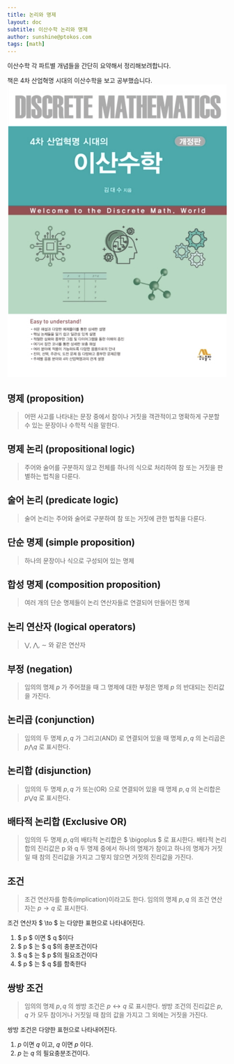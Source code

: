 ```yaml
---
title: 논리와 명제
layout: doc
subtitle: 이산수학 논리와 명제
author: sunshine@ptokos.com
tags: [math]
---
```


이산수학 각 파트별 개념들을 간단히 요약해서 정리해보려합니다.

책은 4차 산업혁명 시대의 이산수학을 보고 공부했습니다.
![Alt text](/assets/img/discrete-mathematics/1.png)

## 명제 (proposition)
> 어떤 사고를 나타내는 문장 중에서 참이나 거짓을 객관적이고 명확하게 구분할 수 있는 문장이나 수학적 식을 말한다.

## 명제 논리 (propositional logic)
> 주어와 술어를 구분하지 않고 전체를 하나의 식으로 처리하여 참 또는 거짓을 판별하는 법칙을 다룬다.

## 술어 논리 (predicate logic)
> 술어 논리는 주어와 술어로 구분하여 참 또는 거짓에 관한 법칙을 다룬다.

## 단순 명제 (simple proposition)
> 하나의 문장이나 식으로 구성되어 있는 명제

## 합성 명제 (composition proposition)
> 여러 개의 단순 명제들이 논리 연산자들로 연결되어 만들어진 명제

## 논리 연산자 (logical operators)
> $\bigvee$, $\bigwedge$, $\sim$ 와 같은 연산자

## 부정 (negation)
> 임의의 명제 $p$ 가 주어졌을 때 그 명제에 대한 부정은 명제 $p$ 의 반대되는 진리값을 가진다. 

## 논리곱 (conjunction)
> 임의의 두 명제 $p, q$ 가 그리고(AND) 로 연결되어 있을 때 명제 $p, q$ 의 논리곱은 $p \bigwedge q$ 로 표시한다.

## 논리합 (disjunction)
> 임의의 두 명제 $p,q$ 가 또는(OR) 으로 연결되어 있을 때 명제 $p,q$ 의 논리합은 $p \bigvee q$ 로 표시한다.

## 배타적 논리합 (Exclusive OR)
> 임의의 두 명제 $p,q$의 배타적 논리합은 $ \bigoplus $ 로 표시한다. 
> 배타적 논리합의 진리값은 p 와 q 두 명제 중에서 하나의 명제가 참이고 하나의 명제가 거짓일 때 참의 진리값을 가지고 그렇지 않으면 거짓의 진리값을 가진다.

## 조건
> 조건 연산자를 함축(implication)이라고도 한다.
> 임의의 명제 $p,q$ 의 조건 연산자는 $p \to q$ 로 표시한다.

조건 연산자 $ \to $ 는 다양한 표현으로 나타내어진다.
1. $ p $ 이면 $ q $이다
2. $ p $ 는 $ q $의 충분조건이다
3. $ q $ 는 $ p $의 필요조건이다
4. $ p $ 는 $ q $를 함축한다

## 쌍방 조건
> 임의의 명제 $p,q$ 의 쌍방 조건은 $p \leftrightarrow q$ 로 표시한다.
> 쌍방 조건의 진리값은 $p,q$ 가 모두 참이거나 거짓일 때 참의 값을 가지고 그 외에는 거짓을 가진다.

쌍방 조건은 다양한 표헌으로 나타내어진다.
1. $p$ 이면 $q$ 이고, $q$ 이면 $p$ 이다.
2. $p$ 는 $q$ 의 필요충분조건이다.



